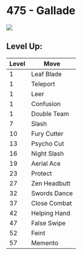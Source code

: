 # 475 - Gallade
![][475]

## Level Up:

Level | Move
---   | ---
  1   | Leaf Blade
  1   | Teleport
  1   | Leer
  1   | Confusion
  1   | Double Team
  7   | Slash
 10   | Fury Cutter
 13   | Psycho Cut
 16   | Night Slash
 19   | Aerial Ace
 23   | Protect
 27   | Zen Headbutt
 32   | Swords Dance
 37   | Close Combat
 42   | Helping Hand
 47   | False Swipe
 52   | Feint
 57   | Memento



[475]: /img/pokemon/475.png

